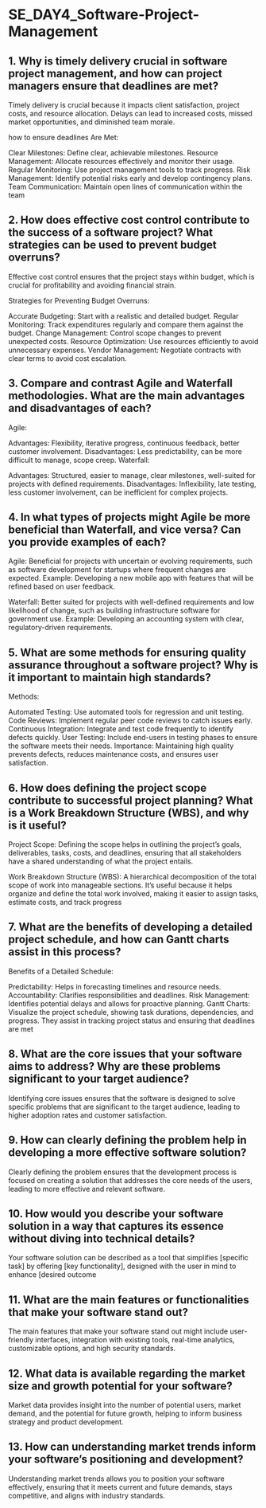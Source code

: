 # SE_DAY4_Software-Project-Management
## 1. Why is timely delivery crucial in software project management, and how can project managers ensure that deadlines are met?
Timely delivery is crucial because it impacts client satisfaction, project costs, and resource allocation. Delays can lead to increased costs, missed market opportunities, and diminished team morale.

how to ensure deadlines Are Met:

Clear Milestones: Define clear, achievable milestones.
Resource Management: Allocate resources effectively and monitor their usage.
Regular Monitoring: Use project management tools to track progress.
Risk Management: Identify potential risks early and develop contingency plans.
Team Communication: Maintain open lines of communication within the team
## 2. How does effective cost control contribute to the success of a software project? What strategies can be used to prevent budget overruns?
Effective cost control ensures that the project stays within budget, which is crucial for profitability and avoiding financial strain.

Strategies for Preventing Budget Overruns:

Accurate Budgeting: Start with a realistic and detailed budget.
Regular Monitoring: Track expenditures regularly and compare them against the budget.
Change Management: Control scope changes to prevent unexpected costs.
Resource Optimization: Use resources efficiently to avoid unnecessary expenses.
Vendor Management: Negotiate contracts with clear terms to avoid cost escalation.
## 3. Compare and contrast Agile and Waterfall methodologies. What are the main advantages and disadvantages of each?
Agile:

Advantages: Flexibility, iterative progress, continuous feedback, better customer involvement.
Disadvantages: Less predictability, can be more difficult to manage, scope creep.
Waterfall:

Advantages: Structured, easier to manage, clear milestones, well-suited for projects with defined requirements.
Disadvantages: Inflexibility, late testing, less customer involvement, can be inefficient for complex projects.
## 4. In what types of projects might Agile be more beneficial than Waterfall, and vice versa? Can you provide examples of each?
Agile: Beneficial for projects with uncertain or evolving requirements, such as software development for startups where frequent changes are expected.
Example: Developing a new mobile app with features that will be refined based on user feedback.

Waterfall: Better suited for projects with well-defined requirements and low likelihood of change, such as building infrastructure software for government use. Example: Developing an accounting system with clear, regulatory-driven requirements.
## 5. What are some methods for ensuring quality assurance throughout a software project? Why is it important to maintain high standards?
Methods:

Automated Testing: Use automated tools for regression and unit testing.
Code Reviews: Implement regular peer code reviews to catch issues early.
Continuous Integration: Integrate and test code frequently to identify defects quickly.
User Testing: Include end-users in testing phases to ensure the software meets their needs.
Importance: Maintaining high quality prevents defects, reduces maintenance costs, and ensures user satisfaction.
## 6. How does defining the project scope contribute to successful project planning? What is a Work Breakdown Structure (WBS), and why is it useful?
Project Scope: Defining the scope helps in outlining the project’s goals, deliverables, tasks, costs, and deadlines, ensuring that all stakeholders have a shared understanding of what the project entails.

Work Breakdown Structure (WBS): A hierarchical decomposition of the total scope of work into manageable sections. It’s useful because it helps organize and define the total work involved, making it easier to assign tasks, estimate costs, and track progress
## 7. What are the benefits of developing a detailed project schedule, and how can Gantt charts assist in this process?
Benefits of a Detailed Schedule:

Predictability: Helps in forecasting timelines and resource needs.
Accountability: Clarifies responsibilities and deadlines.
Risk Management: Identifies potential delays and allows for proactive planning.
Gantt Charts: Visualize the project schedule, showing task durations, dependencies, and progress. They assist in tracking project status and ensuring that deadlines are met
## 8. What are the core issues that your software aims to address? Why are these problems significant to your target audience?
Identifying core issues ensures that the software is designed to solve specific problems that are significant to the target audience, leading to higher adoption rates and customer satisfaction.
## 9. How can clearly defining the problem help in developing a more effective software solution?
Clearly defining the problem ensures that the development process is focused on creating a solution that addresses the core needs of the users, leading to more effective and relevant software.
## 10. How would you describe your software solution in a way that captures its essence without diving into technical details?
Your software solution can be described as a tool that simplifies [specific task] by offering [key functionality], designed with the user in mind to enhance [desired outcome
## 11. What are the main features or functionalities that make your software stand out?
The main features that make your software stand out might include user-friendly interfaces, integration with existing tools, real-time analytics, customizable options, and high security standards.
## 12. What data is available regarding the market size and growth potential for your software?
Market data provides insight into the number of potential users, market demand, and the potential for future growth, helping to inform business strategy and product development.
## 13. How can understanding market trends inform your software’s positioning and development?
Understanding market trends allows you to position your software effectively, ensuring that it meets current and future demands, stays competitive, and aligns with industry standards.

